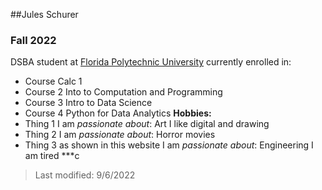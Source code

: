 ##Jules Schurer

### Fall 2022

DSBA student at [Florida Polytechnic University](https://www.floridapoly.edu) currently enrolled in: 

- Course
Calc 1
- Course 2
Into to Computation and Programming
- Course 3
Intro to Data Science
- Course 4
Python for Data Analytics
**Hobbies:**
- Thing 1
I am _passionate about_: Art I like digital and drawing
- Thing 2
I am _passionate about_: Horror movies
- Thing 3 as shown in this website 
I am _passionate about_: Engineering
I am tired
***c

> Last modified: 9/6/2022
